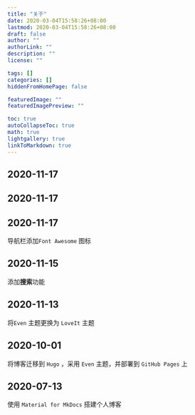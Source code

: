 ```yaml
---
title: "关于"
date: 2020-03-04T15:58:26+08:00
lastmod: 2020-03-04T15:58:26+08:00
draft: false
author: ""
authorLink: ""
description: ""
license: ""

tags: []
categories: []
hiddenFromHomePage: false

featuredImage: ""
featuredImagePreview: ""

toc: true
autoCollapseToc: true
math: true
lightgallery: true
linkToMarkdown: true
---
```


## 2020-11-17

## 2020-11-17

## 2020-11-17
导航栏添加`Font Awesome` 图标

## 2020-11-15
添加**搜索**功能

## 2020-11-13
 将`Even` 主题更换为 `LoveIt` 主题

## 2020-10-01
将博客迁移到 `Hugo` ，采用 `Even` 主题，并部署到 `GitHub Pages` 上


## 2020-07-13
使用 `Material for MkDocs` 搭建个人博客

